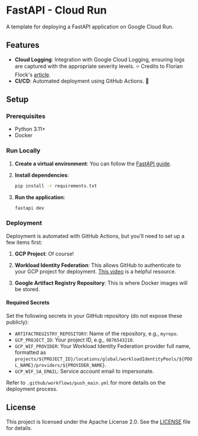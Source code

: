 # FastAPI - Cloud Run

A template for deploying a FastAPI application on Google Cloud Run.

## Features

- **Cloud Logging**: Integration with Google Cloud Logging, ensuring logs are captured with the appropriate severity levels. ⭐ Credits to Florian Flock's [article](https://dev.to/floflock/enable-feature-rich-logging-for-fastapi-on-google-cloud-logging-j3i).
- **CI/CD**: Automated deployment using GitHub Actions. 🚀

## Setup

### Prerequisites

- Python 3.11+
- Docker

### Run Locally

1. **Create a virtual environment**: You can follow the [FastAPI guide](https://fastapi.tiangolo.com/virtual-environments/).

2. **Install dependencies**:
   ```bash
   pip install -r requirements.txt
   ```

3. **Run the application**:
   ```bash
   fastapi dev
   ```

### Deployment

Deployment is automated with GitHub Actions, but you'll need to set up a few items first:

1. **GCP Project**: Of course!

2. **Workload Identity Federation**: This allows GitHub to authenticate to your GCP project for deployment. [This video](https://youtu.be/ZgVhU5qvK1M?si=K2r1wz1wAv1FwtJn) is a helpful resource.

3. **Google Artifact Registry Repository**: This is where Docker images will be stored.

#### Required Secrets

Set the following secrets in your GitHub repository (do not expose these publicly):

- `ARTIFACTREGISTRY_REPOSITORY`: Name of the repository, e.g., `myrepo`.
- `GCP_PROJECT_ID`: Your project ID, e.g., `9876543210`.
- `GCP_WIF_PROVIDER`: Your Workload Identity Federation provider full name, formatted as `projects/${PROJECT_ID}/locations/global/workloadIdentityPools/${POOL_NAME}/providers/${PROVIDER_NAME}`.
- `GCP_WIF_SA_EMAIL`: Service account email to impersonate.

Refer to `.github/workflows/push_main.yml` for more details on the deployment process.

## License

This project is licensed under the Apache License 2.0. See the [LICENSE](LICENSE) file for details.